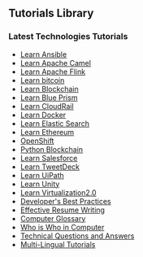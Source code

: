 ## Tutorials Library
### Latest Technologies Tutorials
* [Learn Ansible](/ansible/index.htm) <!--https://www.tutorialspoint.com/images/ansible_icon.png--> 
* [Learn Apache Camel](/apache_camel/index.htm) <!--https://www.tutorialspoint.com/images/apache_camel_icon.png--> 
* [Learn Apache Flink](/apache_flink/index.htm) <!--https://www.tutorialspoint.com/images/apache_flink_icon.png--> 
* [Learn bitcoin](/bitcoin/index.htm) <!--https://www.tutorialspoint.com/images/bitcoin_icon.png--> 
* [Learn Blockchain](/blockchain/index.htm) <!--https://www.tutorialspoint.com/images/blockchain_icon.png--> 
* [Learn Blue Prism](/blue_prism/index.htm) <!--https://www.tutorialspoint.com/images/blue_prism_icon.png--> 
* [Learn CloudRail](/cloudrail/index.htm) <!--https://www.tutorialspoint.com/images/cloudrail_icon.png--> 
* [Learn Docker](/docker/index.htm) <!--https://www.tutorialspoint.com/images/docker_icon.png--> 
* [Learn Elastic Search](/elasticsearch/index.htm) <!--https://www.tutorialspoint.com/images/elasticsearch_icon.png--> 
* [Learn Ethereum](/ethereum/index.htm) <!--https://www.tutorialspoint.com/images/ethereum_icon.png--> 
* [OpenShift](/openshift/index.htm) <!--https://www.tutorialspoint.com/images/openshift_icon.png--> 
* [Python Blockchain](/python_blockchain/index.htm) <!--https://www.tutorialspoint.com/images/python_blockchain_icon.png--> 
* [Learn Salesforce](/salesforce/index.htm) <!--https://www.tutorialspoint.com/images/salesforce_icon.png--> 
* [Learn TweetDeck](/tweetdeck/index.htm) <!--https://www.tutorialspoint.com/images/tweetdeck_icon.png--> 
* [Learn UiPath](/uipath/index.htm) <!--https://www.tutorialspoint.com/images/uipath_icon.png--> 
* [Learn Unity](/unity/index.htm) <!--https://www.tutorialspoint.com/images/unity_icon.png--> 
* [Learn Virtualization2.0](/virtualization2.0/index.htm) <!--https://www.tutorialspoint.com/images/virtualization2.0_icon.png--> 
* [Developer's Best Practices](/developers_best_practices/index.htm) <!--https://www.tutorialspoint.com/images/developers-best-practices.png--> 
* [Effective Resume Writing](/effective_resume_writing.htm) <!--https://www.tutorialspoint.com/images/resume-writing.png--> 
* [Computer Glossary](/computer_glossary.htm) <!--https://www.tutorialspoint.com/images/computer-glossary.png--> 
* [Who is Who in Computer](/computer_whoiswho.htm) <!--https://www.tutorialspoint.com/images/who-is-who.png--> 
* [Technical Questions and Answers](/questions_and_answers.htm) <!--https://www.tutorialspoint.com/images/questions-answers.png--> 
* [Multi-Lingual Tutorials](/multi_language_tutorials.htm) <!--https://www.tutorialspoint.com/images/multilanguage-tutorials.png--> 
